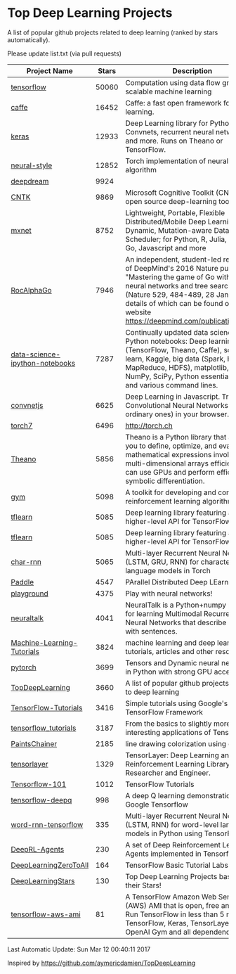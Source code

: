 # Top Deep Learning Projects
A list of popular github projects related to deep learning (ranked by stars automatically).

Please update list.txt (via pull requests)

| Project Name| Stars | Description 
| ------- | ------ | ------  
| [tensorflow](https://github.com/tensorflow/tensorflow) | 50060 | Computation using data flow graphs for scalable machine learning |  
| [caffe](https://github.com/BVLC/caffe) | 16452 | Caffe: a fast open framework for deep learning. |  
| [keras](https://github.com/fchollet/keras) | 12933 | Deep Learning library for Python. Convnets, recurrent neural networks, and more. Runs on Theano or TensorFlow. |  
| [neural-style](https://github.com/jcjohnson/neural-style) | 12852 | Torch implementation of neural style algorithm |  
| [deepdream](https://github.com/google/deepdream) | 9924 |  |  
| [CNTK](https://github.com/Microsoft/CNTK) | 9869 | Microsoft Cognitive Toolkit (CNTK), an open source deep-learning toolkit |  
| [mxnet](https://github.com/dmlc/mxnet) | 8752 | Lightweight, Portable, Flexible Distributed/Mobile Deep Learning with Dynamic, Mutation-aware Dataflow Dep Scheduler; for Python, R, Julia, Scala, Go, Javascript and more |  
| [RocAlphaGo](https://github.com/Rochester-NRT/RocAlphaGo) | 7946 | An independent, student-led replication of DeepMind's 2016 Nature publication, "Mastering the game of Go with deep neural networks and tree search" (Nature 529, 484-489, 28 Jan 2016), details of which can be found on their website https://deepmind.com/publications.html. |  
| [data-science-ipython-notebooks](https://github.com/donnemartin/data-science-ipython-notebooks) | 7287 | Continually updated data science Python notebooks: Deep learning (TensorFlow, Theano, Caffe), scikit-learn, Kaggle, big data (Spark, Hadoop MapReduce, HDFS), matplotlib, pandas, NumPy, SciPy, Python essentials, AWS, and various command lines. |  
| [convnetjs](https://github.com/karpathy/convnetjs) | 6625 | Deep Learning in Javascript. Train Convolutional Neural Networks (or ordinary ones) in your browser. |  
| [torch7](https://github.com/torch/torch7) | 6496 | http://torch.ch |  
| [Theano](https://github.com/Theano/Theano) | 5856 | Theano is a Python library that allows you to define, optimize, and evaluate mathematical expressions involving multi-dimensional arrays efficiently. It can use GPUs and perform efficient symbolic differentiation. |  
| [gym](https://github.com/openai/gym) | 5098 | A toolkit for developing and comparing reinforcement learning algorithms. |  
| [tflearn](https://github.com/tflearn/tflearn) | 5085 | Deep learning library featuring a higher-level API for TensorFlow. |  
| [tflearn](https://github.com/tflearn/tflearn) | 5085 | Deep learning library featuring a higher-level API for TensorFlow. |  
| [char-rnn](https://github.com/karpathy/char-rnn) | 5065 | Multi-layer Recurrent Neural Networks (LSTM, GRU, RNN) for character-level language models in Torch |  
| [Paddle](https://github.com/PaddlePaddle/Paddle) | 4547 | PArallel Distributed Deep LEarning |  
| [playground](https://github.com/tensorflow/playground) | 4375 | Play with neural networks! |  
| [neuraltalk](https://github.com/karpathy/neuraltalk) | 4041 | NeuralTalk is a Python+numpy project for learning Multimodal Recurrent Neural Networks that describe images with sentences. |  
| [Machine-Learning-Tutorials](https://github.com/ujjwalkarn/Machine-Learning-Tutorials) | 3824 | machine learning and deep learning tutorials, articles and other resources  |  
| [pytorch](https://github.com/pytorch/pytorch) | 3699 | Tensors and Dynamic neural networks in Python  with strong GPU acceleration |  
| [TopDeepLearning](https://github.com/aymericdamien/TopDeepLearning) | 3660 | A list of popular github projects related to deep learning |  
| [TensorFlow-Tutorials](https://github.com/nlintz/TensorFlow-Tutorials) | 3416 | Simple tutorials using Google's TensorFlow Framework |  
| [tensorflow_tutorials](https://github.com/pkmital/tensorflow_tutorials) | 3187 | From the basics to slightly more interesting applications of Tensorflow |  
| [PaintsChainer](https://github.com/pfnet/PaintsChainer) | 2185 | line drawing colorization using chainer |  
| [tensorlayer](https://github.com/zsdonghao/tensorlayer) | 1329 | TensorLayer: Deep Learning and Reinforcement Learning Library for Researcher and Engineer. |  
| [Tensorflow-101](https://github.com/sjchoi86/Tensorflow-101) | 1012 | TensorFlow Tutorials |  
| [tensorflow-deepq](https://github.com/nivwusquorum/tensorflow-deepq) | 998 | A deep Q learning demonstration using Google Tensorflow |  
| [word-rnn-tensorflow](https://github.com/hunkim/word-rnn-tensorflow) | 335 | Multi-layer Recurrent Neural Networks (LSTM, RNN) for word-level language models in Python using TensorFlow. |  
| [DeepRL-Agents](https://github.com/awjuliani/DeepRL-Agents) | 230 | A set of Deep Reinforcement Learning Agents implemented in Tensorflow. |  
| [DeepLearningZeroToAll](https://github.com/hunkim/DeepLearningZeroToAll) | 164 | TensorFlow Basic Tutorial Labs |  
| [DeepLearningStars](https://github.com/hunkim/DeepLearningStars) | 130 | Top Deep Learning Projects based on their Stars! |  
| [tensorflow-aws-ami](https://github.com/ritchieng/tensorflow-aws-ami) | 81 | A TensorFlow Amazon Web Service (AWS) AMI that is open, free and works. Run TensorFlow in less than 5 minutes. TensorFlow, Keras, TensorLayer, OpenAI Gym and all dependencies. |  

Last Automatic Update: Sun Mar 12 00:40:11 2017

Inspired by https://github.com/aymericdamien/TopDeepLearning